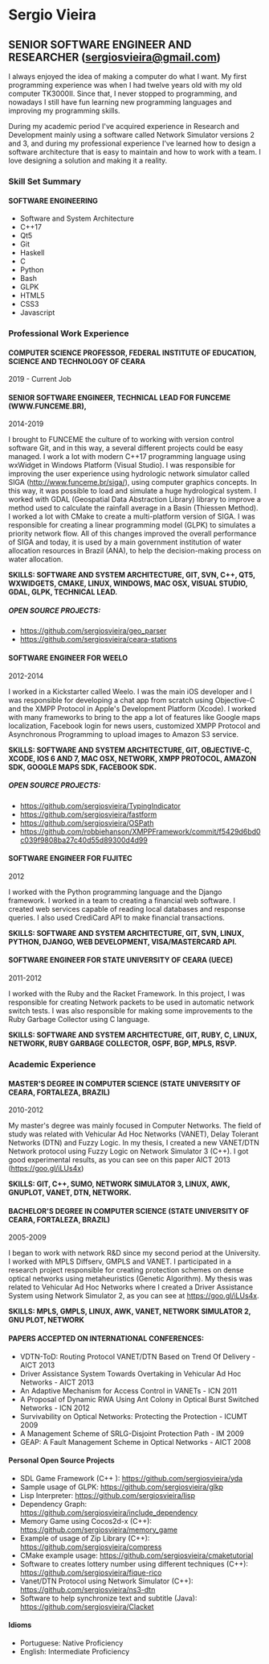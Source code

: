 # Sergio Vieira
## SENIOR SOFTWARE ENGINEER AND RESEARCHER (sergiosvieira@gmail.com)

I always enjoyed the idea of making a computer do what I want. My first programming experience was when I had twelve years old with my old computer TK3000II. Since that, I never stopped to
programming, and nowadays I still have fun learning new programming languages and improving my programming skills. 

During my academic period I've acquired experience in Research and Development mainly using a software called Network Simulator versions 2 and 3, and during my professional experience I've learned how to design a software architecture that is easy to maintain and how to work with a team. I love designing a solution and making it a reality.

### Skill Set Summary
#### SOFTWARE ENGINEERING

- Software and System Architecture
- C++17
- Qt5 
- Git
- Haskell 
- C 
- Python 
- Bash 
- GLPK
- HTML5
- CSS3
- Javascript

### Professional Work Experience
#### COMPUTER SCIENCE PROFESSOR, FEDERAL INSTITUTE OF EDUCATION, SCIENCE AND TECHNOLOGY OF CEARA
2019 - Current Job

#### SENIOR SOFTWARE ENGINEER, TECHNICAL LEAD FOR FUNCEME (WWW.FUNCEME.BR),
2014-2019

I brought to FUNCEME the culture of to working with version control software Git, and in this way,
a several different projects could be easy managed. I work a lot with modern C++17 programming
language using wxWidget in Windows Platform (Visual Studio). I was responsible for improving the
user experience using hydrologic network simulator called SIGA (http://www.funceme.br/siga/),
using computer graphics concepts. In this way, it was possible to load and simulate a huge
hydrological system. I worked with GDAL (Geospatial Data Abstraction Library) library to improve a
method used to calculate the rainfall average in a Basin (Thiessen Method). I worked a lot with
CMake to create a multi-platform version of SIGA. I was responsible for creating a linear
programming model (GLPK) to simulates a priority network flow. All of this changes improved the
overall performance of SIGA and today, it is used by a main government institution of water
allocation resources in Brazil (ANA), to help the decision-making process on water allocation.

**SKILLS: SOFTWARE AND SYSTEM ARCHITECTURE, GIT, SVN, C++, QT5, WXWIDGETS, CMAKE, LINUX,
WINDOWS, MAC OSX, VISUAL STUDIO, GDAL, GLPK, TECHNICAL LEAD.**

##### OPEN SOURCE PROJECTS:
- https://github.com/sergiosvieira/geo_parser
- https://github.com/sergiosvieira/ceara-stations

#### SOFTWARE ENGINEER FOR WEELO
2012-2014

I worked in a Kickstarter called Weelo. I was the main iOS developer and I was responsible for
developing a chat app from scratch using Objective-C and the XMPP Protocol in Apple's
Development Platform (Xcode). I worked with many frameworks to bring to the app a lot of features
like Google maps localization, Facebook login for news users, customized XMPP Protocol and
Asynchronous Programming to upload images to Amazon S3 service.

**SKILLS: SOFTWARE AND SYSTEM ARCHITECTURE, GIT, OBJECTIVE-C, XCODE, IOS 6 AND 7, MAC
OSX, NETWORK, XMPP PROTOCOL, AMAZON SDK, GOOGLE MAPS SDK, FACEBOOK SDK.**

##### OPEN SOURCE PROJECTS:
- https://github.com/sergiosvieira/TypingIndicator
- https://github.com/sergiosvieira/fastform
- https://github.com/sergiosvieira/OSPath
- https://github.com/robbiehanson/XMPPFramework/commit/f5429d6bd0c039f9808ba27c40d55d89300d4d99

#### SOFTWARE ENGINEER FOR FUJITEC
2012

I worked with the Python programming language and the Django framework. I worked in a team to
creating a financial web software. I created web services capable of reading local databases and
response queries. I also used CrediCard API to make financial transactions.

**SKILLS: SOFTWARE AND SYSTEM ARCHITECTURE, GIT, SVN, LINUX, PYTHON, DJANGO, WEB
DEVELOPMENT, VISA/MASTERCARD API.**

#### SOFTWARE ENGINEER FOR STATE UNIVERSITY OF CEARA (UECE)
2011-2012

I worked with the Ruby and the Racket Framework. In this project, I was responsible for creating
Network packets to be used in automatic network switch tests. I was also responsible for making
some improvements to the Ruby Garbage Collector using C language.

**SKILLS: SOFTWARE AND SYSTEM ARCHITECTURE, GIT, RUBY, C, LINUX, NETWORK, RUBY
GARBAGE COLLECTOR, OSPF, BGP, MPLS, RSVP.**

### Academic Experience
#### MASTER'S DEGREE IN COMPUTER SCIENCE (STATE UNIVERSITY OF CEARA, FORTALEZA, BRAZIL)
2010-2012

My master's degree was mainly focused in Computer Networks. The field of study was related with
Vehicular Ad Hoc Networks (VANET), Delay Tolerant Networks (DTN) and Fuzzy Logic. In my
thesis, I created a new VANET/DTN Network protocol using Fuzzy Logic on Network Simulator 3
(C++). I got good experimental results, as you can see on this paper AICT 2013 (https://goo.gl/iLUs4x)

**SKILLS: GIT, C++, SUMO, NETWORK SIMULATOR 3, LINUX, AWK, GNUPLOT, VANET, DTN,
NETWORK.**

#### BACHELOR'S DEGREE IN COMPUTER SCIENCE (STATE UNIVERSITY OF CEARA, FORTALEZA, BRAZIL)
2005-2009

I began to work with network R&D since my second period at the University. I worked with MPLS
Diffserv, GMPLS and VANET. I participated in a research project responsible for creating protection
schemes on dense optical networks using metaheuristics (Genetic Algorithm). My thesis was
related to Vehicular Ad Hoc Networks where I created a Driver Assistance System using Network
Simulator 2, as you can see at https://goo.gl/iLUs4x.

**SKILLS: MPLS, GMPLS, LINUX, AWK, VANET, NETWORK SIMULATOR 2, GNU PLOT, NETWORK**

#### PAPERS ACCEPTED ON INTERNATIONAL CONFERENCES:

- VDTN-ToD: Routing Protocol VANET/DTN Based on Trend Of Delivery - AICT 2013
- Driver Assistance System Towards Overtaking in Vehicular Ad Hoc Networks - AICT 2013
- An Adaptive Mechanism for Access Control in VANETs - ICN 2011
- A Proposal of Dynamic RWA Using Ant Colony in Optical Burst Switched Networks - ICN 2012
- Survivability on Optical Networks: Protecting the Protection - ICUMT 2009
- A Management Scheme of SRLG-Disjoint Protection Path - IM 2009
- GEAP: A Fault Management Scheme in Optical Networks - AICT 2008

#### Personal Open Source Projects
- SDL Game Framework (C++ ): https://github.com/sergiosvieira/yda
- Sample usage of GLPK: https://github.com/sergiosvieira/glkp
- Lisp Interpreter: https://github.com/sergiosvieira/lisp
- Dependency Graph: https://github.com/sergiosvieira/include_dependency
- Memory Game using Cocos2d-x (C++): https://github.com/sergiosvieira/memory_game
- Example of usage of Zip Library (C++): https://github.com/sergiosvieira/compress
- CMake example usage: https://github.com/sergiosvieira/cmaketutorial
- Software to creates lottery number using different techniques (C++): https://github.com/sergiosvieira/fique-rico
- Vanet/DTN Protocol using Network Simulator (C++): https://github.com/sergiosvieira/ns3-dtn
- Software to help synchronize text and subtitle (Java): https://github.com/sergiosvieira/Clacket

#### Idioms
- Portuguese: Native Proficiency
- English: Intermediate Proficiency
